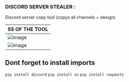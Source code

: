 ### DISCORD SERVER STEALER :
Discord server copy tool (copys all channels + design)


| SS OF THE TOOL| 
| ------------- | 
| ![image](https://cdn.discordapp.com/attachments/846196496864510003/846519295822266398/unknown.png) |
| ![image](https://cdn.discordapp.com/attachments/846196496864510003/846519343054716968/unknown.png) |

## Dont forget to install imports
``pip install discord``
``pip install os``
``pip install requests``
